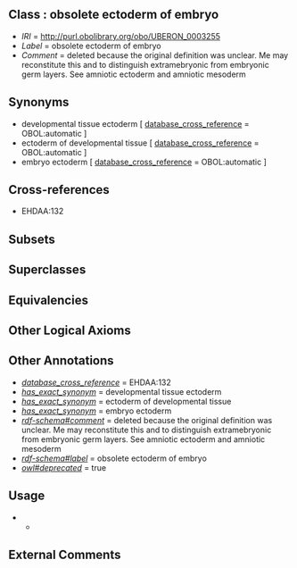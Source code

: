 
## Class : obsolete ectoderm of embryo

 * *IRI* = http://purl.obolibrary.org/obo/UBERON_0003255
 * *Label* = obsolete ectoderm of embryo
 * *Comment* = deleted because the original definition was unclear. Me may reconstitute this and to distinguish extramebryonic from embryonic germ layers. See amniotic ectoderm and amniotic mesoderm

## Synonyms

 * developmental tissue ectoderm [ [database_cross_reference](../../ef/oboInOwl#hasDbXref.md) = OBOL:automatic ]
 * ectoderm of developmental tissue [ [database_cross_reference](../../ef/oboInOwl#hasDbXref.md) = OBOL:automatic ]
 * embryo ectoderm [ [database_cross_reference](../../ef/oboInOwl#hasDbXref.md) = OBOL:automatic ]

## Cross-references

 * EHDAA:132

## Subsets


## Superclasses


## Equivalencies


## Other Logical Axioms


## Other Annotations

 * *[database_cross_reference](../../ef/oboInOwl#hasDbXref.md)* = EHDAA:132
 * *[has_exact_synonym](../../ym/oboInOwl#hasExactSynonym.md)* = developmental tissue ectoderm
 * *[has_exact_synonym](../../ym/oboInOwl#hasExactSynonym.md)* = ectoderm of developmental tissue
 * *[has_exact_synonym](../../ym/oboInOwl#hasExactSynonym.md)* = embryo ectoderm
 * *[rdf-schema#comment](../../nt/rdf-schema#comment.md)* = deleted because the original definition was unclear. Me may reconstitute this and to distinguish extramebryonic from embryonic germ layers. See amniotic ectoderm and amniotic mesoderm
 * *[rdf-schema#label](../../el/rdf-schema#label.md)* = obsolete ectoderm of embryo
 * *[owl#deprecated](../../ed/owl#deprecated.md)* = true

## Usage

 * -

## External Comments

